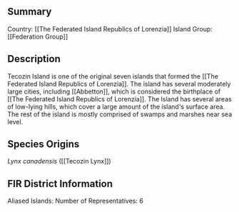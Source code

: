 ## Summary

Country: [[The Federated Island Republics of Lorenzia]]
Island Group: [[Federation Group]]
## Description

Tecozin Island is one of the original seven islands that formed the [[The Federated Island Republics of Lorenzia]]. The island has several moderately large cities, including [[Abbetton]], which is considered the birthplace of [[The Federated Island Republics of Lorenzia]]. The Island has several areas of low-lying hills, which cover a large amount of the island's surface area. The rest of the island is mostly comprised of swamps and marshes near sea level.
## Species Origins

_Lynx canadensis_ ([[Tecozin Lynx]])
## FIR District Information

Aliased Islands:
Number of Representatives: 6
